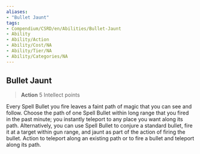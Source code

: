```yaml
---
aliases:
- "Bullet Jaunt"
tags:
- Compendium/CSRD/en/Abilities/Bullet-Jaunt
- Ability
- Ability/Action
- Ability/Cost/NA
- Ability/Tier/NA
- Ability/Categories/NA
---
```


  
## Bullet Jaunt   
>**Action**
>5 Intellect points
  
Every Spell Bullet you fire leaves a faint path of magic that you can see and follow. Choose the path of one Spell Bullet within long range that you fired in the past minute; you instantly teleport to any place you want along its path. Alternatively, you can use Spell Bullet to conjure a standard bullet, fire it at a target within gun range, and jaunt as part of the action of firing the bullet. Action to teleport along an existing path or to fire a bullet and teleport along its path.
